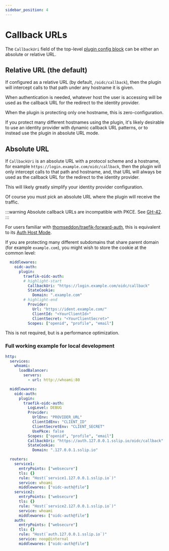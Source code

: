 ```yaml
---
sidebar_position: 4
---
```


# Callback URLs

The `CallbackUri` field of the top-level [plugin config block](./middleware-configuration.md#plugin-config-block) can be either an absolute or relative URL.

## Relative URL (the default)

If configured as a relative URL (by default, `/oidc/callback`), then the plugin will intercept calls to that path under any hostname it is given.

When authentication is needed, whatever host the user is accessing will be used as the callback URL for the redirect to the identity provider.

When the plugin is protecting only one hostname, this is zero-configuration.

If you protect many different hostnames using the plugin, it's likely desirable to use an identity provider with dynamic callback URL patterns, or to instead use the plugin in absolute URL mode.

## Absolute URL

If `CallbackUri` is an absolute URL with a protocol scheme and a hostname, for example `https://login.example.com/oidc/callback`, then the plugin will only intercept calls to that path and hostname, and, that URL will always be used as the callback URL for the redirect to the identity provider.

This will likely greatly simplify your identity provider configuration.

Of course you must pick an absolute URL where the plugin will receive the traffic.

:::warning
Absolute callback URLs are incompatible with PKCE.  See [GH-42](https://github.com/sevensolutions/traefik-oidc-auth/issues/42).
:::

For users familiar with [thomseddon/traefik-forward-auth](https://github.com/thomseddon/traefik-forward-auth), this is equivalent to its [Auth Host Mode](https://github.com/thomseddon/traefik-forward-auth?tab=readme-ov-file#auth-host-mode).

If you are protecting many different subdomains that share parent domain (for example `example.com`), you might wish to store the cookie at the common level:

```yml
  middlewares:
    oidc-auth:
      plugin:
        traefik-oidc-auth:
        # highlight-start
          CallbackUri: "https://login.example.com/oidc/callback"
          StateCookie:
            Domain: ".example.com"
        # highlight-end
          Provider:
            Url: "https://ident.example.com/"
            ClientId: "<YourClientId>"
            ClientSecret: "<YourClientSecret>"
          Scopes: ["openid", "profile", "email"]
```

This is not required, but is a performance optimization.

### Full working example for local development
```yml
http:
  services:
    whoami:
      loadBalancer:
        servers:
          - url: http://whoami:80

  middlewares:
    oidc-auth:
      plugin:
        traefik-oidc-auth:
          LogLevel: DEBUG
          Provider:
            UrlEnv: "PROVIDER_URL"
            ClientIdEnv: "CLIENT_ID"
            ClientSecretEnv: "CLIENT_SECRET"
            UsePkce: false
          Scopes: ["openid", "profile", "email"]
          CallbackUri: "https://auth.127.0.0.1.sslip.io/oidc/callback"
          StateCookie:
            Domain: ".127.0.0.1.sslip.io"

  routers:
    service1:
      entryPoints: ["websecure"]
      tls: {}
      rule: "Host(`service1.127.0.0.1.sslip.io`)"
      service: whoami
      middlewares: ["oidc-auth@file"]
    service2:
      entryPoints: ["websecure"]
      tls: {}
      rule: "Host(`service2.127.0.0.1.sslip.io`)"
      service: whoami
      middlewares: ["oidc-auth@file"]
    auth:
      entryPoints: ["websecure"]
      tls: {}
      rule: "Host(`auth.127.0.0.1.sslip.io`)"
      service: noop@internal
      middlewares: ["oidc-auth@file"]
```